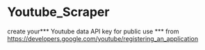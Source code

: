 # Youtube_Scraper

create your*** Youtube data API key for public use *** from https://developers.google.com/youtube/registering_an_application
